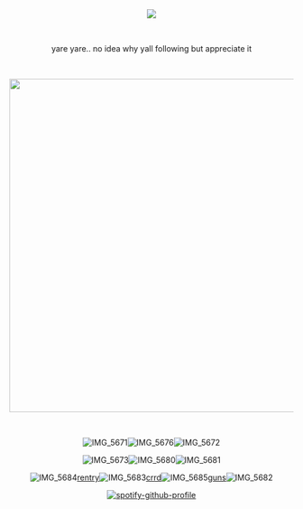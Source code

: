 <div align="center">
<img src="https://komarev.com/ghpvc/?username=vamqz&color=b00b69&style=plastic&label=ㅤstalkers&base=0">

⠀⠀
⠀⠀

yare yare.. no idea why yall following but appreciate it

⠀⠀⠀⠀





<img width="590" src="https://github.com/user-attachments/assets/46be7887-ecb5-4eaa-87f2-d57498e1cedd"/>


⠀⠀⠀⠀⠀⠀⠀


![IMG_5671](https://github.com/user-attachments/assets/f7965f43-725d-4bf4-9872-97a6c47d1242)![IMG_5676](https://github.com/user-attachments/assets/99f746af-d0ec-4e6c-aff0-0ae9e3c59e57)![IMG_5672](https://github.com/user-attachments/assets/196b4155-5e4c-4f44-a66d-a5c61eedc77a)



![IMG_5673](https://github.com/user-attachments/assets/170e7444-07f9-4255-85c0-88040daf0f05)![IMG_5680](https://github.com/user-attachments/assets/31000b6e-5434-4105-9dfd-a23b49a3cef3)![IMG_5681](https://github.com/user-attachments/assets/b422f04c-0cc1-4002-b3c8-24a8d06984ba)




![IMG_5684](https://github.com/user-attachments/assets/72577599-9fa4-49a6-ad25-22f994a88a48)[rentry](https://rentry.co/phych1c)![IMG_5683](https://github.com/user-attachments/assets/9641dd4d-305c-49b9-9541-902143d54c2a)[crrd](https://vqmqz.carrd.co)![IMG_5685](https://github.com/user-attachments/assets/d52917d5-00fb-4a10-8aaa-fe947dfd1667)[guns](https://guns.lol/vamqz)![IMG_5682](https://github.com/user-attachments/assets/b8d0c47d-82a7-4937-8725-198c9fde351a)




[![spotify-github-profile](https://spotify-github-profile.kittinanx.com/api/view?uid=31p7k4lkdecbilvh5rthmgvkujm4&cover_image=true&theme=novatorem&show_offline=true&background_color=121212&interchange=true&bar_color=b00b69&bar_color_cover=false)](https://spotify-github-profile.kittinanx.com/api/view?uid=31p7k4lkdecbilvh5rthmgvkujm4&redirect=true)



